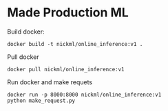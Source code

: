 # Made Production ML

Build docker:
~~~
docker build -t nickml/online_inference:v1 .
~~~

Pull docker
~~~
docker pull nickml/online_inference:v1
~~~

Run docker and make requets  
~~~
docker run -p 8000:8000 nickml/online_inference:v1
python make_request.py 
~~~
